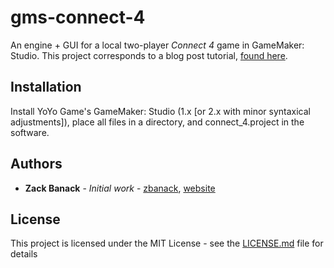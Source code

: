 # gms-connect-4
An engine + GUI for a local two-player _Connect 4_ game in GameMaker: Studio. This project corresponds to a blog post tutorial, [found here](https://zackbanack.com/blog/connect4).

## Installation

Install YoYo Game's GameMaker: Studio (1.x [or 2.x with minor syntaxical adjustments]), place all files in a directory, and connect_4.project in the software.

## Authors

* **Zack Banack** - *Initial work* - [zbanack](https://github.com/zbanack), [website](https://zackbanack.com)

## License

This project is licensed under the MIT License - see the [LICENSE.md](LICENSE.md) file for details
